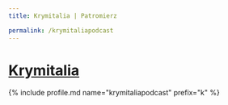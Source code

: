 ```yaml
---
title: Krymitalia | Patromierz

permalink: /krymitaliapodcast
---
```


# [Krymitalia](https://patronite.pl/krymitaliapodcast)

{% include profile.md name="krymitaliapodcast" prefix="k" %}

